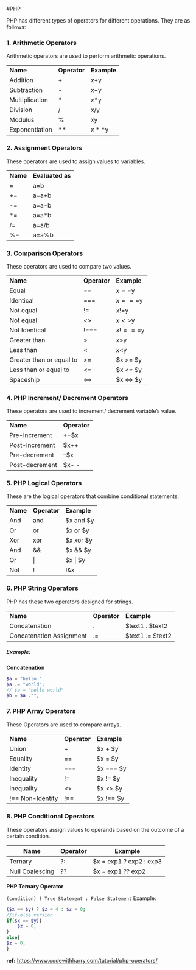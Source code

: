#PHP 

PHP has different types of operators for different operations. They are as follows:

### 1. Arithmetic Operators

Arithmetic operators are used to perform arithmetic operations.

|   |   |   |
|---|---|---|
|**Name**|**Operator**|**Example**|
|Addition|+|$x+$y|
|Subtraction|-|$x-$y|
|Multiplication|*|$x*$y|
|Division|/|$x/$y|
|Modulus|%|$x%$y|
|Exponentiation|**|$x**$y|

### 2. Assignment Operators

These operators are used to assign values to variables.

|   |   |
|---|---|
|**Name**|**Evaluated as**|
|=|a=b|
|+=|a=a+b|
|-=|a=a-b|
|*=|a=a*b|
|/=|a=a/b|
|%=|a=a%b|

### 3. Comparison Operators

These operators are used to compare two values.

|   |   |   |
|---|---|---|
|**Name**|**Operator**|**Example**|
|Equal|==|$x==$y|
|Identical|===|$x===$y|
|Not equal|!=|$x!=$y|
|Not equal|<>|$x<>$y|
|Not Identical|!===|$x!===$y|
|Greater than|>|$x>$y|
|Less than|<|$x<$y|
|Greater than or equal to|>=|$x >= $y|
|Less than or equal to|<=|$x <= $y|
|Spaceship|<=>|$x <=> $y|

### 4. PHP Increment/ Decrement Operators

These operators are used to increment/ decrement variable’s value. 

|   |   |
|---|---|
|**Name**|**Operator**|
|Pre-Increment|++$x|
|Post-Increment|$x++|
|Pre-decrement|–$x|
|Post-decrement|$x- -|

### 5. PHP Logical Operators

These are the logical operators that combine conditional statements.

|   |   |   |
|---|---|---|
|**Name**|**Operator**|**Example**|
|And|and|$x and $y|
|Or|or|$x or $y|
|Xor|xor|$x xor $y|
|And|&&|$x && $y|
|Or|\||$x \| $y|
|Not|!|!&x|

### 6. PHP String Operators

PHP has these two operators designed for strings.

|                          |              |                  |
| ------------------------ | ------------ | ---------------- |
| **Name**                 | **Operator** | **Example**      |
| Concatenation            | .            | $text1 . $text2  |
| Concatenation Assignment | .=           | $text1 .= $text2 |
##### Example:
**Concatenation**
```php
$a = "hello "
$a .= "world";
// $a = "hello world"
$b = $a ."";

```
### 7. PHP Array Operators

These Operators are used to compare arrays.

|   |   |   |
|---|---|---|
|**Name**|**Operator**|**Example**|
|Union|+|$x + $y|
|Equality|==|$x = $y|
|Identity|===|$x === $y|
|Inequality|!=|$x != $y|
|Inequality|<>|$x <> $y|
|!== Non-Identity|!==|$x !== $y|

### 8. PHP Conditional Operators

These operators assign values to operands based on the outcome of a certain condition. 

| **Name**        | **Operator** | **Example**             |
| --------------- | ------------ | ----------------------- |
| Ternary         | ?:           | $x = exp1 ? exp2 : exp3 |
| Null Coalescing | ??           | $x = exp1 ?? exp2       |
**PHP Ternary Operator**

`(condition) ? True Statement : False Statement`
Example:
```php
($x == $y) ? $z = 4 : $z = 0;
//if-else version
if($x == $y){
	$z = 0;
}
else{
$z = 0;
}
```

**ref:** https://www.codewithharry.com/tutorial/php-operators/

